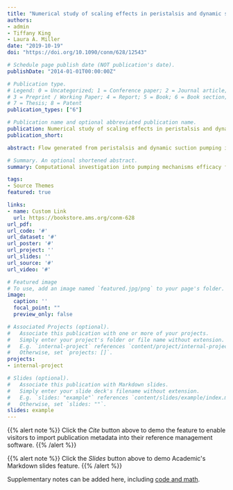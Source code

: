 ```yaml
---
title: "Numerical study of scaling effects in peristalsis and dynamic suction pumping"
authors:
- admin
- Tiffany King
- Laura A. Miller
date: "2019-10-19"
doi: "https://doi.org/10.1090/conm/628/12543"

# Schedule page publish date (NOT publication's date).
publishDate: "2014-01-01T00:00:00Z"

# Publication type.
# Legend: 0 = Uncategorized; 1 = Conference paper; 2 = Journal article;
# 3 = Preprint / Working Paper; 4 = Report; 5 = Book; 6 = Book section;
# 7 = Thesis; 8 = Patent
publication_types: ["6"]

# Publication name and optional abbreviated publication name.
publication: Numerical study of scaling effects in peristalsis and dynamic suction pumping
publication_short: 

abstract: Flow generated from peristalsis and dynamic suction pumping is examined using numerical simulations. Previous research has shown dynamic suction pumping to be bidirectional. This change in direction is dependent upon pumping frequency, the position of the actuation point, and several other parameters. This paper investigates the direction and magnitude of flow as a function of the Womersley number and the diameter to length ratio of the flexible portion of the tube. The diameter to length ratio has a significant effect on the overall net flow rate and direction. This type of sensitivity is not seen in peristalsis where the average net flow is determined by contraction wave speed. Variations in Womersley number are used to determine at what scales peristalsis and valveless suction pumping are effective.

# Summary. An optional shortened abstract.
summary: Computational investigation into pumping mechanisms efficacy for differnet scaling parameters.

tags:
- Source Themes
featured: true

links:
- name: Custom Link
  url: https://bookstore.ams.org/conm-628
url_pdf: 
url_code: '#'
url_dataset: '#'
url_poster: '#'
url_project: ''
url_slides: ''
url_source: '#'
url_video: '#'

# Featured image
# To use, add an image named `featured.jpg/png` to your page's folder. 
image:
  caption: ''
  focal_point: ""
  preview_only: false

# Associated Projects (optional).
#   Associate this publication with one or more of your projects.
#   Simply enter your project's folder or file name without extension.
#   E.g. `internal-project` references `content/project/internal-project/index.md`.
#   Otherwise, set `projects: []`.
projects:
- internal-project

# Slides (optional).
#   Associate this publication with Markdown slides.
#   Simply enter your slide deck's filename without extension.
#   E.g. `slides: "example"` references `content/slides/example/index.md`.
#   Otherwise, set `slides: ""`.
slides: example
---
```


{{% alert note %}}
Click the *Cite* button above to demo the feature to enable visitors to import publication metadata into their reference management software.
{{% /alert %}}

{{% alert note %}}
Click the *Slides* button above to demo Academic's Markdown slides feature.
{{% /alert %}}

Supplementary notes can be added here, including [code and math](https://sourcethemes.com/academic/docs/writing-markdown-latex/).

